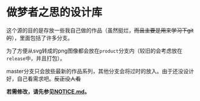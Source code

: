 # 做梦者之思的设计库

这个源的目的是存放一些我自己做的作品（虽然挺烂，~~而且主要是用来学习下git的~~），里面包括了许多分支。

为了方便从svg转成的png图像都会放在`product`分支内（较旧的会考虑放在`release`中，并且打包）。

master分支只会放些最新的作品系列，其他分支会将过时的放入。由于还没设计好，自己看需求吧。~~反正没人看~~

__若需修改，请先参见[NOTICE.md](NOTICE.md)。__
